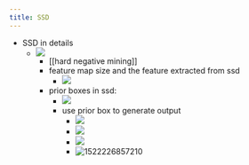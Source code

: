```yaml
---
title: SSD
---
```

- SSD in details
	 - ![](https://arleyzhang.github.io/articles/786f1ca3/1521723003643.png)
		 - [[hard negative mining]]
		 - feature map size and the feature extracted from ssd
			 - ![](../assets/zFhXTiQtQc.png)
		 - prior boxes in ssd:
			 - ![](../assets/R38wsk5b3W.png)
			 - use prior box to generate output
				 - ![](https://arleyzhang.github.io/articles/786f1ca3/1522226439889.png)
				 - ![](https://arleyzhang.github.io/articles/786f1ca3/1522226581238.png)
				 - ![](https://arleyzhang.github.io/articles/786f1ca3/1522226756772.png)
				 - ![1522226857210](https://arleyzhang.github.io/articles/786f1ca3/1522226857210.png)